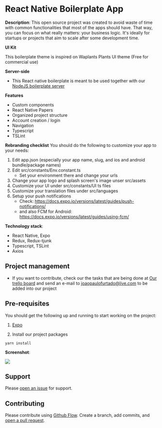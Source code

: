 # React Native Boilerplate App

**Description**: This open source project was created to avoid waste of time with common functionalities that most of the apps should have. That way, you can focus on what really matters: your business logic. It's ideally for startups or projects that aim to scale after some development time.

**UI Kit**

This boilerplate theme is inspired on Waplants Plants UI theme (Free for commercial use)

**Server-side**

- This React native boilerplate is meant to be used together with our [NodeJS boilerplate server](https://github.com/jonit-dev/node-express-boilerplate-app)

**Features**

- Custom components
- React Native Papers
- Organized project structure
- Account creation / login
- Navigation
- Typescript
- TSLint

**Rebranding checklist**
You should do the following to customize your app to your needs:

1. Edit app.json (especially your app name, slug, and ios and android bundle/package names)
2. Edit src/constants/Env.constant.ts
   - Set your environment there and change your urls
3. Change your app logo and splash screen's image unser src/assets
4. Customize your UI under src/constants/UI ts files
5. Customize your translation files under src/languages
6. Setup your push notifications
   - Check: https://docs.expo.io/versions/latest/guides/push-notifications/
   - and also FCM for Android: https://docs.expo.io/versions/latest/guides/using-fcm/

**Technology stack**:

- React Native, Expo
- Redux, Redux-tjunk
- Typescript, TSLint
- Axios

## Project management

- If you want to contribute, check our the tasks that are being done at [Our trello board](https://trello.com/b/PW9Eah9Q/app-boilerplates) and send an e-mail to joaopaulofurtado@live.com to be added into our project

## Pre-requisites

You should get the following up and running to start working on the project:

1. [Expo](https://docs.expo.io/versions/latest/get-started/installation/)

2. Install our project packages

```
yarn install
```

**Screenshot**:

![](https://i.ibb.co/yP7LYj9/3ed94769-ffcd-463d-8c5e-49b08bf9e5b3.jpg)

## Support

Please [open an issue](https://github.com/jonit-dev/node-express-boilerplate-app/issues) for support.

## Contributing

Please contribute using [Github Flow](https://guides.github.com/introduction/flow/). Create a branch, add commits, and [open a pull request](https://github.com/jonit-dev/node-express-boilerplate-app/pulls).
